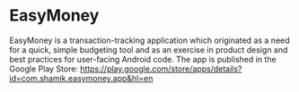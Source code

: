 # EasyMoney

EasyMoney is a transaction-tracking application which originated as a need for a quick,
simple budgeting tool and as an exercise in product design and best practices for user-facing
Android code. The app is published in the Google Play Store:
https://play.google.com/store/apps/details?id=com.shamik.easymoney.app&hl=en